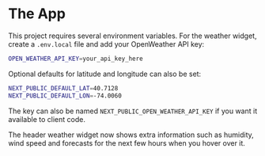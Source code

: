 # The App

This project requires several environment variables. For the weather widget, create a `.env.local` file and add your OpenWeather API key:

```bash
OPEN_WEATHER_API_KEY=your_api_key_here
```

Optional defaults for latitude and longitude can also be set:

```bash
NEXT_PUBLIC_DEFAULT_LAT=40.7128
NEXT_PUBLIC_DEFAULT_LON=-74.0060
```

The key can also be named `NEXT_PUBLIC_OPEN_WEATHER_API_KEY` if you want it available to client code.

The header weather widget now shows extra information such as humidity,
wind speed and forecasts for the next few hours when you hover over it.
